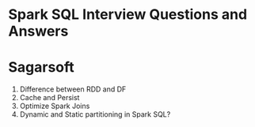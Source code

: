 # Spark SQL Interview Questions and Answers

# Sagarsoft

1. Difference between RDD and DF
2. Cache and Persist
3. Optimize Spark Joins
4.  Dynamic and Static partitioning in Spark SQL?
<!--stackedit_data:
eyJoaXN0b3J5IjpbNDExNDQxMDA2LDE1ODA1OTY4M119
-->